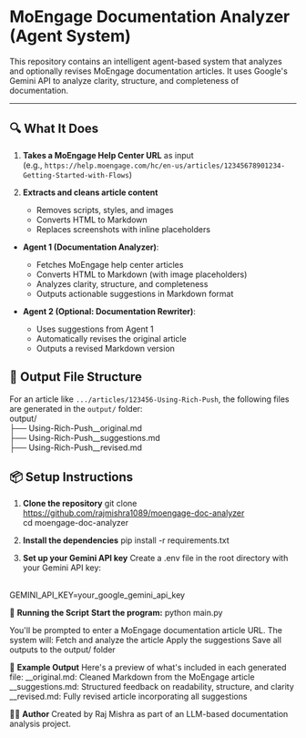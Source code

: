 # MoEngage Documentation Analyzer (Agent System)

This repository contains an intelligent agent-based system that analyzes and optionally revises MoEngage documentation articles. It uses Google's Gemini API to analyze clarity, structure, and completeness of documentation.

---


## 🔍 What It Does

1. **Takes a MoEngage Help Center URL** as input  
   (e.g., `https://help.moengage.com/hc/en-us/articles/12345678901234-Getting-Started-with-Flows`)

2. **Extracts and cleans article content**  
   - Removes scripts, styles, and images
   - Converts HTML to Markdown
   - Replaces screenshots with inline placeholders
  
- **Agent 1 (Documentation Analyzer)**: 
  - Fetches MoEngage help center articles
  - Converts HTML to Markdown (with image placeholders)
  - Analyzes clarity, structure, and completeness
  - Outputs actionable suggestions in Markdown format

- **Agent 2 (Optional: Documentation Rewriter)**: 
  - Uses suggestions from Agent 1
  - Automatically revises the original article
  - Outputs a revised Markdown version

## 📁 Output File Structure

For an article like `.../articles/123456-Using-Rich-Push`, the following files are generated in the `output/` folder:<br/>
output/<br/>
├── Using-Rich-Push__original.md<br/>
├── Using-Rich-Push__suggestions.md<br/>
├── Using-Rich-Push__revised.md



## 📦 Setup Instructions

1. **Clone the repository**
git clone https://github.com/rajmishra1089/moengage-doc-analyzer <br/>
cd moengage-doc-analyzer

2. **Install the dependencies**
pip install -r requirements.txt

3. **Set up your Gemini API key**
Create a .env file in the root directory with your Gemini API key:
<br/>
GEMINI_API_KEY=your_google_gemini_api_key


🚀 **Running the Script**
**Start the program:**
python main.py

You'll be prompted to enter a MoEngage documentation article URL.
The system will:
Fetch and analyze the article
Apply the suggestions 
Save all outputs to the output/ folder


📝 **Example Output**
Here's a preview of what's included in each generated file:
__original.md: Cleaned Markdown from the MoEngage article
__suggestions.md: Structured feedback on readability, structure, and clarity
__revised.md: Fully revised article incorporating all suggestions


👨‍💻 **Author**
Created by Raj Mishra as part of an LLM-based documentation analysis project.

